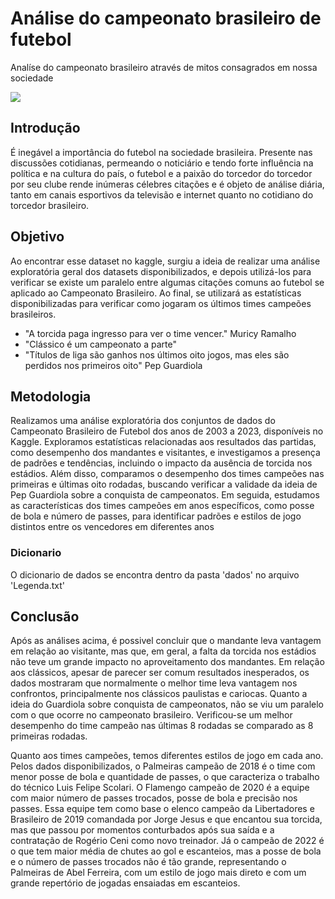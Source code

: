 # Análise do campeonato brasileiro de futebol
Analíse do campeonato brasileiro através de mitos consagrados em nossa sociedade

![](https://media.istockphoto.com/id/1314505230/photo/football-soccer-ball-on-grass-field-on-stadium.jpg?s=170667a&w=0&k=20&c=gtyc3V9YwjnkEFdiNOCoM5KiCfdNnAQUxqAFl9TPkcc=)

## Introdução

É inegável a importância do futebol na sociedade brasileira. Presente nas discussões cotidianas, permeando o noticiário e tendo forte influência na política e na cultura do país, o futebol e a paixão do torcedor do torcedor por seu clube rende inúmeras célebres citações e é objeto de análise diária, tanto em canais esportivos da televisão e internet quanto no cotidiano do torcedor brasileiro.

## Objetivo

Ao encontrar esse dataset no kaggle, surgiu a ideia de realizar uma análise exploratória geral dos datasets disponibilizados, e depois utilizá-los para verificar se existe um paralelo entre algumas citações comuns ao futebol se aplicado ao Campeonato Brasileiro. Ao final, se utilizará as estatísticas disponibilizadas para verificar como jogaram os últimos times campeões brasileiros.
* "A torcida paga ingresso para ver o time vencer." Muricy Ramalho
* "Clássico é um campeonato a parte"
* "Títulos de liga são ganhos nos últimos oito jogos, mas eles são perdidos nos primeiros oito" Pep Guardiola

## Metodologia 

Realizamos uma análise exploratória dos conjuntos de dados do Campeonato Brasileiro de Futebol dos anos de 2003 a 2023, disponíveis no Kaggle. Exploramos estatísticas relacionadas aos resultados das partidas, como desempenho dos mandantes e visitantes, e investigamos a presença de padrões e tendências, incluindo o impacto da ausência de torcida nos estádios. Além disso, comparamos o desempenho dos times campeões nas primeiras e últimas oito rodadas, buscando verificar a validade da ideia de Pep Guardiola sobre a conquista de campeonatos. Em seguida, estudamos as características dos times campeões em anos específicos, como posse de bola e número de passes, para identificar padrões e estilos de jogo distintos entre os vencedores em diferentes anos

### Dicionario

O dicionario de dados se encontra dentro da pasta 'dados' no arquivo 'Legenda.txt'

## Conclusão
Após as análises acima, é possivel concluir que o mandante leva vantagem em relação ao visitante, mas que, em geral, a falta da torcida nos estádios não teve um grande impacto no aproveitamento dos mandantes. 
Em relação aos clássicos, apesar de parecer ser comum resultados inesperados, os dados mostraram que normalmente o melhor time leva vantagem nos confrontos, principalmente nos clássicos paulistas e cariocas. 
Quanto a ideia do Guardiola sobre conquista de campeonatos, não se viu um paralelo com o que ocorre no campeonato brasileiro. Verificou-se um melhor desempenho do time campeão nas últimas 8 rodadas se comparado as 8 primeiras rodadas.

Quanto aos times campeões, temos diferentes estilos de jogo em cada ano. Pelos dados disponibilizados, o Palmeiras campeão de 2018 é o time com menor posse de bola e quantidade de passes, o que caracteriza o trabalho do técnico Luis Felipe Scolari. O Flamengo campeão de 2020 é a equipe com maior número de passes trocados, posse de bola e precisão nos passes. Essa equipe tem como base o elenco campeão da Libertadores e Brasileiro de 2019 comandada por Jorge Jesus e que encantou sua torcida, mas que passou por momentos conturbados após sua saída e a contratação de Rogério Ceni como novo treinador. Já o campeão de 2022 é o que tem maior média de chutes ao gol e escanteios, mas a posse de bola e o número de passes trocados não é tão grande, representando o Palmeiras de Abel Ferreira, com um estilo de jogo mais direto e com um grande repertório de jogadas ensaiadas em escanteios.

